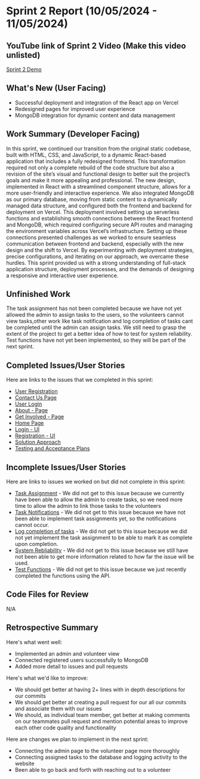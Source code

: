 # Sprint 2 Report (10/05/2024 - 11/05/2024)


## YouTube link of Sprint 2 Video (Make this video unlisted)
[Sprint 2 Demo](https://youtu.be/fWyVFEDtFps)

## What's New (User Facing) 
* Successful deployment and integration of the React app on Vercel
* Redesigned pages for improved user experience
* MongoDB integration for dynamic content and data management
  
## Work Summary (Developer Facing) 
In this sprint, we continued our transition from the original static codebase, built with HTML, CSS, and JavaScript, to a dynamic React-based application that includes a fully redesigned frontend. This transformation required not only a complete rebuild of the code structure but also a revision of the site’s visual and functional design to better suit the project’s goals and make it more appealing and professional. The new design, implemented in React with a streamlined component structure, allows for a more user-friendly and interactive experience. We also integrated MongoDB as our primary database, moving from static content to a dynamically managed data structure, and configured both the frontend and backend for deployment on Vercel. This deployment involved setting up serverless functions and establishing smooth connections between the React frontend and MongoDB, which required configuring secure API routes and managing the environment variables across Vercel’s infrastructure. Setting up these connections presented challenges as we worked to ensure seamless communication between frontend and backend, especially with the new design and the shift to Vercel. By experimenting with deployment strategies, precise configurations, and iterating on our approach, we overcame these hurdles. This sprint provided us with a strong understanding of full-stack application structure, deployment processes, and the demands of designing a responsive and interactive user experience.

## Unfinished Work  
The task assignment has not been completed because we have not yet allowed the admin to assign tasks to the users, so the volunteers cannot view tasks,other work like task notification and log completion of tasks cant be completed until the admin can assign tasks. We still need to grasp the extent of the project to get a better idea of how to test for system reliability. Test functions have not yet been implemented, so they will be part of the next sprint.

## Completed Issues/User Stories 
Here are links to the issues that we completed in this sprint:
* [User Registration](https://github.com/awishto-write/GCISL/issues/2)  
* [Contact Us Page](https://github.com/awishto-write/GCISL/issues/9) 
* [User Login](https://github.com/awishto-write/GCISL/issues/31) 
* [About - Page](https://github.com/awishto-write/GCISL/issues/32) 
* [Get Involved - Page](https://github.com/awishto-write/GCISL/issues/33) 
* [Home Page](https://github.com/awishto-write/GCISL/issues/34) 
* [Login - UI](https://github.com/awishto-write/GCISL/issues/35) 
* [Registration - UI](https://github.com/awishto-write/GCISL/issues/36) 
* [Solution Approach](https://github.com/awishto-write/GCISL/issues/37) 
* [Testing and Acceptance Plans](https://github.com/awishto-write/GCISL/issues/38)
  
## Incomplete Issues/User Stories  
Here are links to issues we worked on but did not complete in this sprint:
* [Task Assignment](https://github.com/awishto-write/GCISL/issues/4) - We did not get to this issue because we currently have been able to allow the admin to create tasks, so we need more time to allow the admin to link those tasks to the volunteers
* [Task Notifications](https://github.com/awishto-write/GCISL/issues/5) - We did not get to this issue because we have not been able to implement task assignments yet, so the notifications cannot occur. 
* [Log completion of tasks](https://github.com/awishto-write/GCISL/issues/6) - We did not get to this issue because we did not yet implement the task assignment to be able to mark it as complete upon completion.
* [System Rebliability](https://github.com/awishto-write/GCISL/issues/10) - We did not get to this issue because we still have not been able to get more information related to how far the issue will be used.
* [Test Functions](https://github.com/awishto-write/GCISL/issues/39) - We did not get to this issue because we just recently completed the functions using the API.

## Code Files for Review   
N/A

## Retrospective Summary   
Here's what went well: 
 * Implemented an admin and volunteer view
 * Connected registered users successfully to MongoDB
 * Added more detail to issues and pull requests

Here's what we'd like to improve: 
  * We should get better at having 2+ lines with in depth descriptions for our commits
  * We should get better at creating a pull request for our all our commits and associate them with our issues
  * We should, as individual team member, get better at making comments on our teammates pull request and mention potential areas to improve each other code quality and functionality

Here are changes we plan to implement in the next sprint: 
  * Connecting the admin page to the volunteer page more thoroughly
  * Connecting assigned tasks to the database and logging activity to the website
  * Been able to go back and forth with reaching out to a volunteer
